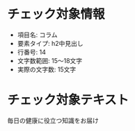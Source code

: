 # チェック対象情報

- 項目名: コラム
- 要素タイプ: h2中見出し
- 行番号: 14
- 文字数範囲: 15～18文字
- 実際の文字数: 15文字

# チェック対象テキスト

毎日の健康に役立つ知識をお届け